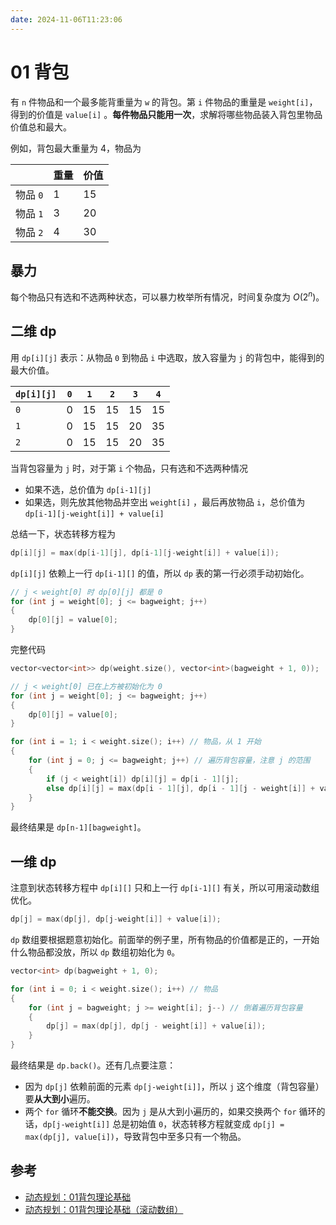 ```yaml
---
date: 2024-11-06T11:23:06
---
```


# 01 背包

有 `n` 件物品和一个最多能背重量为 `w` 的背包。第 `i` 件物品的重量是 `weight[i]`，得到的价值是 `value[i]` 。**每件物品只能用一次**，求解将哪些物品装入背包里物品价值总和最大。

例如，背包最大重量为 4，物品为

|        | 重量  | 价值  |
| ------ | --- | --- |
| 物品 `0` | 1   | 15  |
| 物品 `1` | 3   | 20  |
| 物品 `2` | 4   | 30  |

## 暴力

每个物品只有选和不选两种状态，可以暴力枚举所有情况，时间复杂度为 $O(2^n)$。

## 二维 dp

用 `dp[i][j]` 表示：从物品 `0` 到物品 `i` 中选取，放入容量为 `j` 的背包中，能得到的最大价值。

| `dp[i][j]` | `0` | `1` | `2` | `3` | `4` |
| ---------- | --- | --- | --- | --- | --- |
| `0`        | 0   | 15  | 15  | 15  | 15  |
| `1`        | 0   | 15  | 15  | 20  | 35  |
| `2`        | 0   | 15  | 15  | 20  | 35  |

当背包容量为 `j` 时，对于第 `i` 个物品，只有选和不选两种情况

- 如果不选，总价值为 `dp[i-1][j]`
- 如果选，则先放其他物品并空出 `weight[i]` ，最后再放物品 `i`，总价值为 `dp[i-1][j-weight[i]] + value[i]`

总结一下，状态转移方程为

``` cpp
dp[i][j] = max(dp[i-1][j], dp[i-1][j-weight[i]] + value[i]);
```

`dp[i][j]` 依赖上一行 `dp[i-1][]` 的值，所以 `dp` 表的第一行必须手动初始化。

``` cpp
// j < weight[0] 时 dp[0][j] 都是 0
for (int j = weight[0]; j <= bagweight; j++)
{
    dp[0][j] = value[0];
}
```

完整代码

``` cpp
vector<vector<int>> dp(weight.size(), vector<int>(bagweight + 1, 0));

// j < weight[0] 已在上方被初始化为 0
for (int j = weight[0]; j <= bagweight; j++)
{
    dp[0][j] = value[0];
}

for (int i = 1; i < weight.size(); i++) // 物品，从 1 开始
{
    for (int j = 0; j <= bagweight; j++) // 遍历背包容量，注意 j 的范围
    {
        if (j < weight[i]) dp[i][j] = dp[i - 1][j];
        else dp[i][j] = max(dp[i - 1][j], dp[i - 1][j - weight[i]] + value[i]);
    }
}
```

最终结果是 `dp[n-1][bagweight]`。

## 一维 dp

注意到状态转移方程中 `dp[i][]` 只和上一行 `dp[i-1][]` 有关，所以可用滚动数组优化。

``` cpp
dp[j] = max(dp[j], dp[j-weight[i]] + value[i]);
```

`dp` 数组要根据题意初始化。前面举的例子里，所有物品的价值都是正的，一开始什么物品都没放，所以 `dp` 数组初始化为 `0`。

``` cpp
vector<int> dp(bagweight + 1, 0);

for (int i = 0; i < weight.size(); i++) // 物品
{
    for (int j = bagweight; j >= weight[i]; j--) // 倒着遍历背包容量
    {
        dp[j] = max(dp[j], dp[j - weight[i]] + value[i]);
    }
}
```

最终结果是 `dp.back()`。还有几点要注意：

- 因为 `dp[j]` 依赖前面的元素 `dp[j-weight[i]]`，所以 `j` 这个维度（背包容量）要**从大到小**遍历。
- 两个 `for` 循环**不能交换**。因为 `j` 是从大到小遍历的，如果交换两个 `for` 循环的话，`dp[j-weight[i]]` 总是初始值 `0`，状态转移方程就变成 `dp[j] = max(dp[j], value[i])`，导致背包中至多只有一个物品。

## 参考

- [动态规划：01背包理论基础](https://programmercarl.com/%E8%83%8C%E5%8C%85%E7%90%86%E8%AE%BA%E5%9F%BA%E7%A1%8001%E8%83%8C%E5%8C%85-1.html)
- [动态规划：01背包理论基础（滚动数组）](https://programmercarl.com/%E8%83%8C%E5%8C%85%E7%90%86%E8%AE%BA%E5%9F%BA%E7%A1%8001%E8%83%8C%E5%8C%85-2.html)
